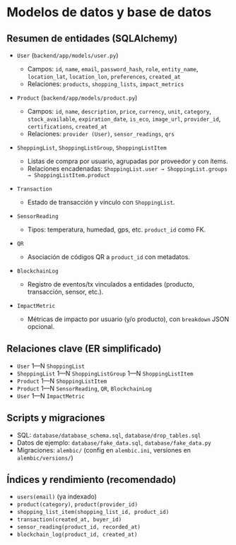 # Modelos de datos y base de datos

## Resumen de entidades (SQLAlchemy)
- `User` (`backend/app/models/user.py`)
  - Campos: `id`, `name`, `email`, `password_hash`, `role`, `entity_name`, `location_lat`, `location_lon`, `preferences`, `created_at`
  - Relaciones: `products`, `shopping_lists`, `impact_metrics`

- `Product` (`backend/app/models/product.py`)
  - Campos: `id`, `name`, `description`, `price`, `currency`, `unit`, `category`, `stock_available`, `expiration_date`, `is_eco`, `image_url`, `provider_id`, `certifications`, `created_at`
  - Relaciones: `provider (User)`, `sensor_readings`, `qrs`

- `ShoppingList`, `ShoppingListGroup`, `ShoppingListItem`
  - Listas de compra por usuario, agrupadas por proveedor y con ítems.
  - Relaciones encadenadas: `ShoppingList.user → ShoppingList.groups → ShoppingListItem.product`

- `Transaction`
  - Estado de transacción y vínculo con `ShoppingList`.

- `SensorReading`
  - Tipos: temperatura, humedad, gps, etc. `product_id` como FK.

- `QR`
  - Asociación de códigos QR a `product_id` con metadatos.

- `BlockchainLog`
  - Registro de eventos/tx vinculados a entidades (producto, transacción, sensor, etc.).

- `ImpactMetric`
  - Métricas de impacto por usuario (y/o producto), con `breakdown` JSON opcional.

## Relaciones clave (ER simplificado)
- `User` 1—N `ShoppingList`
- `ShoppingList` 1—N `ShoppingListGroup` 1—N `ShoppingListItem`
- `Product` 1—N `ShoppingListItem`
- `Product` 1—N `SensorReading`, `QR`, `BlockchainLog`
- `User` 1—N `ImpactMetric`

## Scripts y migraciones
- SQL: `database/database_schema.sql`, `database/drop_tables.sql`
- Datos de ejemplo: `database/fake_data.sql`, `database/fake_data.py`
- Migraciones: `alembic/` (config en `alembic.ini`, versiones en `alembic/versions/`)

## Índices y rendimiento (recomendado)
- `users(email)` (ya indexado)
- `product(category)`, `product(provider_id)`
- `shopping_list_item(shopping_list_id, product_id)`
- `transaction(created_at, buyer_id)`
- `sensor_reading(product_id, recorded_at)`
- `blockchain_log(product_id, created_at)`
